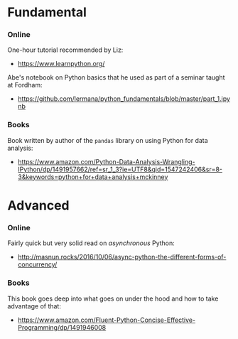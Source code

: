 # Fundamental

### Online

One-hour tutorial recommended by Liz:
- https://www.learnpython.org/

Abe's notebook on Python basics that he used as part of a seminar taught at Fordham:
- https://github.com/lermana/python_fundamentals/blob/master/part_1.ipynb

### Books

Book written by author of the `pandas` library on using Python for data analysis:
- https://www.amazon.com/Python-Data-Analysis-Wrangling-IPython/dp/1491957662/ref=sr_1_3?ie=UTF8&qid=1547242406&sr=8-3&keywords=python+for+data+analysis+mckinney

# Advanced

### Online

Fairly quick but very solid read on _asynchronous_ Python:
- http://masnun.rocks/2016/10/06/async-python-the-different-forms-of-concurrency/

### Books

This book goes deep into what goes on under the hood and how to take advantage of that:
- https://www.amazon.com/Fluent-Python-Concise-Effective-Programming/dp/1491946008